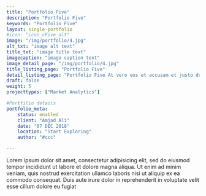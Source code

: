 ```yaml
---
title: "Portfolio Five"
description: "Portfolio Five"
keywords: "Portfolio Five"
layout: single-portfolio
#icon: "icon_cFive_alt"
image: "/img/portfolio/4.jpg"
alt_txt: "image alt text"
title_txt: "image title text"
imagecaption: "image caption text"
image_detail_page: "/img/portfolio/4.jpg"
title_listing_page: "Portfolio Five"
detail_listing_page: "Portfolio Five At vero eos et accusam et justo duo dolores et ea rebum. Stet gubergren no sea takimata sanctus est"
draft: false
weight: 5
projecttypes: ["Market Analytics"]

#Portfilio details
portfolio_meta:
    status: enabled
    client: "Amjad Ali"
    date: "07 DEC 2018"
    location: "Start Exploring"
    author: "#ccc"

---
```


Lorem ipsum dolor sit amet, consectetur adipisicing elit, sed do eiusmod tempor incididunt ut labore et dolore magna aliqua. Ut enim ad minim veniam, quis nostrud exercitation ullamco laboris nisi ut aliquip ex ea commodo consequat. Duis aute irure dolor in reprehenderit in voluptate velit esse cillum dolore eu fugiat